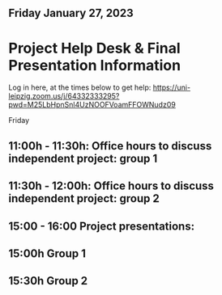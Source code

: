 ## Friday January 27, 2023

# Project Help Desk & Final Presentation Information

Log in here, at the times below to get help: 
https://uni-leipzig.zoom.us/j/64332333295?pwd=M25LbHpnSnl4UzNOOFVoamFFOWNudz09

Friday

## 11:00h - 11:30h: Office hours to discuss independent project: group 1 

## 11:30h - 12:00h: Office hours to discuss independent project: group 2

## 15:00 - 16:00 Project presentations:

## 15:00h Group 1

## 15:30h Group 2